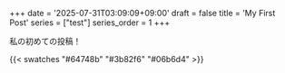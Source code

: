+++
date = '2025-07-31T03:09:09+09:00'
draft = false
title = 'My First Post'
series = ["test"]
series_order = 1
+++

私の初めての投稿！

{{< swatches "#64748b" "#3b82f6" "#06b6d4" >}}

